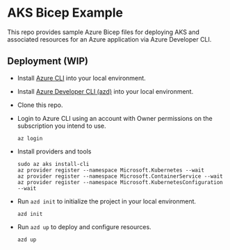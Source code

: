 # AKS Bicep Example

This repo provides sample Azure Bicep files for deploying AKS and associated resources for an Azure application via Azure Developer CLI.

## Deployment (WIP)

* Install [Azure CLI](https://learn.microsoft.com/cli/azure/install-azure-cli) into your local environment.

* Install [Azure Developer CLI (azd)](https://learn.microsoft.com/azure/developer/azure-developer-cli/install-azd?tabs=winget-windows%2Cbrew-mac%2Cscript-linux&pivots=os-windows) into your local environment.

* Clone this repo.

* Login to Azure CLI using an account with Owner permissions on the subscription you intend to use.

    ```shell
    az login
    ```

* Install providers and tools

    ```shell
    sudo az aks install-cli
    az provider register --namespace Microsoft.Kubernetes --wait
    az provider register --namespace Microsoft.ContainerService --wait
    az provider register --namespace Microsoft.KubernetesConfiguration --wait
    ```

* Run ```azd init``` to initialize the project in your local environment.

    ```shell
    azd init
    ```

* Run ```azd up``` to deploy and configure resources.

    ```shell
    azd up
    ```
